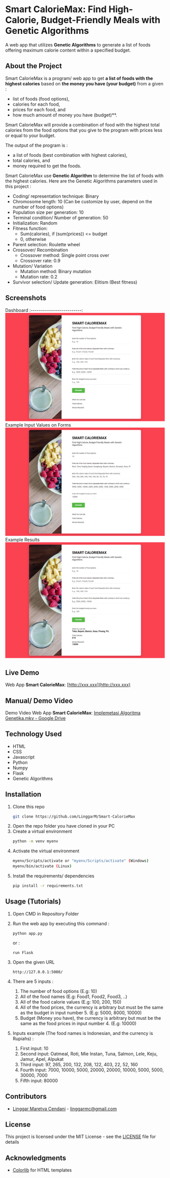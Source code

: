 # Smart CalorieMax: Find High-Calorie, Budget-Friendly Meals with Genetic Algorithms
A web app that utilizes **Genetic Algorithms** to generate a list of foods offering maximum calorie content within a specified budget.

## About the Project
Smart CalorieMax is a program/ web app to get **a list of foods with the highest calories** based on **the money you have (your budget)** from a given :
  * list of foods (food options),
  * calories for each food,
  * prices for each food, and
  * how much amount of money you have (budget)**.

Smart CalorieMax will provide a combination of food with the highest total calories from the food options that you give to the program with prices less or equal to your budget.

The output of the program is :
 * a list of foods (best combination with highest calories),
 * total calories, and
 * money required to get the foods.

Smart CalorieMax use **Genetic Algorithm** to determine the list of foods with the highest calories. Here are the Genetic Algorithms parameters used in this project :
* Coding/ representation technique: Binary
* Chromosome length: 10 (Can be customize by user, depend on the number of food options)
* Population size per generation: 10
* Terminal condition/ Number of generation: 50
* Initialization: Random
* Fitness function:
  * Sum(calories), if (sum(prices)) <= budget
  * 0, otherwise
* Parent selection: Roulette wheel
* Crossover/ Recombination
  * Crossover method: Single point cross over
  * Crossover rate: 0.9
* Mutation/ Variation
  * Mutation method: Binary mutation
  * Mutation rate: 0.2
* Survivor selection/ Update generation: Elitism (Best fitness)

## Screenshots
  Dashboard
  :-------------------------:
  ![Screenshots/1.%20Dashboard.png](Screenshots/1.%20Dashboard.png)
  Example Input Values on Forms
  ![Screenshots/2.%20Input%20Form.png](Screenshots/2.%20Input%20Form.png)
  Example Results
  ![Screenshots/3.%20Result.png](Screenshots/3.%20Result.png)

## Live Demo
Web App **Smart CalorieMax**: [http://xxx.xxx](http://xxx.xxx)

## Manual/ Demo Video
Demo Video Web App **Smart CalorieMax**: [Implemetasi Algoritma Genetika.mkv - Google Drive](https://drive.google.com/file/d/1K1WzoqYeEvU1BD8uuMkOEsGb2WLkBY6D/view)

## Technology Used
* HTML
* CSS
* Javascript
* Python
* Numpy
* Flask
* Genetic Algorithms

## Installation

1. Clone this repo
   ```sh
   git clone https://github.com/LinggarM/Smart-CalorieMax
   ```
2. Open the repo folder you have cloned in your PC
3. Create a virtual environment
   ```sh
   python -m venv myenv
   ```
4. Activate the virtual environment
   ```sh
   myenv/Scripts/activate or "myenv/Scripts/activate" (Windows)
   myenv/bin/activate (Linux)
   ```
5. Install the requirements/ dependencies
   ```sh
   pip install -r requirements.txt
   ```

## Usage (Tutorials)

1. Open CMD in Repository Folder
2. Run the web app by executing this command :
   ```
   python app.py
   ```
   or :
   ```
   run Flask
   ```
3. Open the given URL
   ```
   http://127.0.0.1:5000/
   ```
4. There are 5 inputs :

    1. The number of food options (E.g: 10)
    2. All of the food names (E.g: Food1, Food2, Food3, ..)
    3. All of the food calorie values (E.g: 100, 200, 150)
    4. All of the food prices, the currency is arbitrary but must be the same as the budget in input number 5. (E.g: 5000, 8000, 10000)
    5. Budget (Money you have), the currency is arbitrary but must be the same as the food prices in input number 4. (E.g: 10000)

5. Inputs example (The food names is Indonesian, and the currency is Rupiahs) :
    1. First input: 10
    2. Second input: Oatmeal, Roti, Mie Instan, Tuna, Salmon, Lele, Keju, Jamur, Apel, Alpukat
    3. Third input: 97, 265, 200, 132, 208, 122, 403, 22, 52, 160
    4. Fourth input: 7000, 10000, 5000, 20000, 20000, 10000, 5000, 5000, 30000, 7000
    5. Fifth input: 80000

## Contributors
* [Linggar Maretva Cendani](https://github.com/LinggarM) - [linggarmc@gmail.com](mailto:linggarmc@gmail.com)

## License
This project is licensed under the MIT License - see the [LICENSE](LICENSE) file for details

## Acknowledgments
* [Colorlib](https://colorlib.com/) for HTML templates
